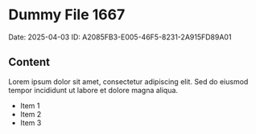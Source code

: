 # Dummy File 1667

Date: 2025-04-03
ID: A2085FB3-E005-46F5-8231-2A915FD89A01

## Content

Lorem ipsum dolor sit amet, consectetur adipiscing elit.
Sed do eiusmod tempor incididunt ut labore et dolore magna aliqua.

* Item 1
* Item 2
* Item 3
